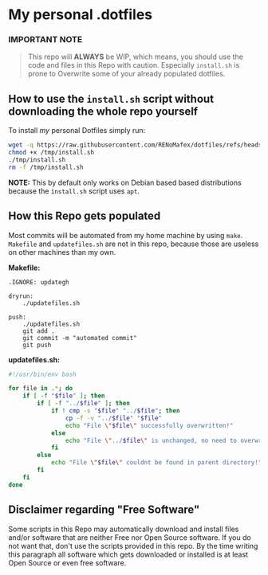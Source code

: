 # My personal .dotfiles
### IMPORTANT NOTE
>This repo will **ALWAYS** be WIP, which means, you should use the code and files in this Repo with caution. Especially `install.sh` is prone to Overwrite some of your already populated dotfiles.

## How to use the `install.sh` script without downloading the whole repo yourself

To install _my_ personal Dotfiles simply run:
```bash
wget -q https://raw.githubusercontent.com/RENoMafex/dotfiles/refs/heads/master/install.sh -O /tmp/install.sh
chmod +x /tmp/install.sh
./tmp/install.sh
rm -f /tmp/install.sh
```
**NOTE:** This by default only works on Debian based based distributions because the `ìnstall.sh` script uses `apt`.

## How this Repo gets populated
Most commits will be automated from my home machine by using ``make``.
`Makefile` and `updatefiles.sh` are not in this repo, because those are useless on other machines than my own.


**Makefile:**
```make
.IGNORE: updategh

dryrun:
	./updatefiles.sh

push:
	./updatefiles.sh
	git add .
	git commit -m "automated commit"
	git push

```


**updatefiles.sh:**
```bash
#!/usr/bin/env bash

for file in .*; do
	if [ -f "$file" ]; then
		if [ -f "../$file" ]; then
			if ! cmp -s "$file" "../$file"; then
				cp -f -v "../$file" "$file"
				echo "File \"$file\" successfully overwritten!"
			else
				echo "File \"../$file\" is unchanged, no need to overwrite \"$file\"."
			fi
		else
			echo "File \"$file\" couldnt be found in parent directory!"
		fi
	fi
done
```
## Disclaimer regarding "Free Software"
Some scripts in this Repo may automatically download and install files and/or software that are neither Free nor Open Source software. If you do not want that, don't use the scripts provided in this repo. By the time writing this paragraph all software which gets downloaded or installed is at least Open Source or even free software.